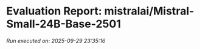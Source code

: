 # Evaluation Report: mistralai/Mistral-Small-24B-Base-2501

*Run executed on: 2025-09-29 23:35:16*

